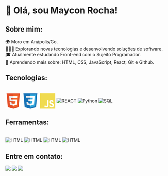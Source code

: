 # 👋 Olá, sou Maycon Rocha!

## Sobre mim:

🌍 Moro em Anápolis/Go.<br/>
👨🏾‍💻 Explorando novas tecnologias e desenvolvendo soluções de software.
🎓 Atualmente estudando Front-end com o Sujeito Programador.<br/>
🌱 Aprendendo mais sobre: HTML, CSS, JavaScript, React, Git e Github.

## Tecnologias:
<div style="display: inline_block"><br>
  <img align="center" alt="HTML" height="50" width="50" src="https://raw.githubusercontent.com/devicons/devicon/master/icons/html5/html5-original.svg">
  <img align="center" alt="CSS" height="50" width="50" src="https://raw.githubusercontent.com/devicons/devicon/master/icons/css3/css3-original.svg">
  <img align="center" alt="Js" height="50" width="50" src="https://raw.githubusercontent.com/devicons/devicon/master/icons/javascript/javascript-plain.svg">
  <img align="center" alt="REACT" height="50" width="50" src="https://cdn.jsdelivr.net/gh/devicons/devicon@latest/icons/react/react-original-wordmark.svg">
  <img align="center" alt="Python" height="50" width="50" src="https://cdn.jsdelivr.net/gh/devicons/devicon@latest/icons/python/python-original.svg">
  <img align="center" alt="SQL" height="50" width="50" src="https://cdn.jsdelivr.net/gh/devicons/devicon@latest/icons/microsoftsqlserver/microsoftsqlserver-original-wordmark.svg">
</div>

## Ferramentas:
<div style="display: inline_block"><br>
  <img align="center" alt="HTML" height="50" width="50" src="https://cdn.jsdelivr.net/gh/devicons/devicon@latest/icons/vscode/vscode-original.svg">
  <img align="center" alt="HTML" height="50" width="50" src="https://cdn.jsdelivr.net/gh/devicons/devicon@latest/icons/git/git-original.svg">
  <img align="center" alt="HTML" height="50" width="50" src="https://cdn.jsdelivr.net/gh/devicons/devicon@latest/icons/github/github-original-wordmark.svg">
  <img align="center" alt="HTML" height="50" width="50" src="https://cdn.jsdelivr.net/gh/devicons/devicon@latest/icons/vercel/vercel-original.svg">
</div>

## Entre em contato:

<div> 
  <a href = "mailto:mgr8272@gmail.com"><img src="https://img.shields.io/badge/-Gmail-%23333?style=for-the-badge&logo=gmail&logoColor=white" target="_blank"></a>
  <a href="https://www.linkedin.com/in/maycon-rocha-7b8759164/" target="_blank"><img src="https://img.shields.io/badge/-LinkedIn-%230077B5?style=for-the-badge&logo=linkedin&logoColor=white" target="_blank"></a> 
   <a href="https://instagram.com/maycongr" target="_blank"><img src="https://img.shields.io/badge/-Instagram-%23E4405F?style=for-the-badge&logo=instagram&logoColor=white" target="_blank"></a>
</div>
